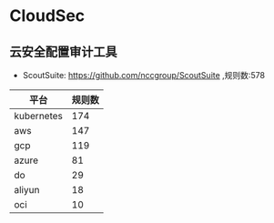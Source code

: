 # CloudSec

## 云安全配置审计工具
- ScoutSuite: https://github.com/nccgroup/ScoutSuite ,规则数:578

| 平台 | 规则数 |
| --- | --- |
| kubernetes | 174 |
| aws | 147 |
| gcp | 119 |
| azure | 81 |
| do | 29 |
| aliyun | 18 |
| oci | 10 |


